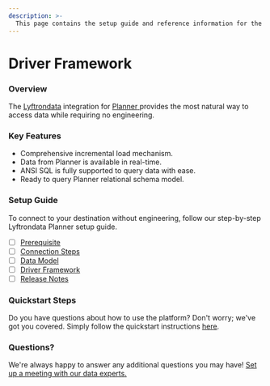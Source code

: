 ```yaml
---
description: >-
  This page contains the setup guide and reference information for the Planner source connector.
---
```


# Driver Framework

### Overview

The [Lyftrondata](https://www.lyftrondata.com/) integration for [Planner](https://www.lyftrondata.com/integration/planner/)[ ](https://www.lyftrondata.com/integration/planner/)provides the most natural way to access data while requiring no engineering.

### Key Features

* Comprehensive incremental load mechanism.
* Data from Planner is available in real-time.&#x20;
* ANSI SQL is fully supported to query data with ease.
* Ready to query Planner relational schema model.

### Setup Guide

To connect to your destination without engineering, follow our step-by-step Lyftrondata Planner setup guide.

* [ ] [Prerequisite](../../business-analytics/planner/prerequisite.md)
* [ ] [Connection Steps](../../business-analytics/planner/connection-steps.md)
* [ ] [Data Model](../../business-analytics/planner/data-model/)
* [ ] [Driver Framework](../../business-analytics/planner/driver-framework/)
* [ ] [Release Notes](../../business-analytics/planner/release-notes.md)

### Quickstart Steps

Do you have questions about how to use the platform? Don't worry; we've got you covered. Simply follow the quickstart instructions [here](../../../quickstart-steps.md).

### Questions? <a href="#questions" id="questions"></a>

We're always happy to answer any additional questions you may have! [Set up a meeting with our data experts.](https://www.lyftrondata.com/book-a-meeting/)


